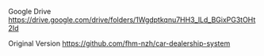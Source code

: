 Google Drive
https://drive.google.com/drive/folders/1Wgdptkqnu7HH3_lLd_BGixPG3tOHt2Id

Original Version
https://github.com/fhm-nzh/car-dealership-system
